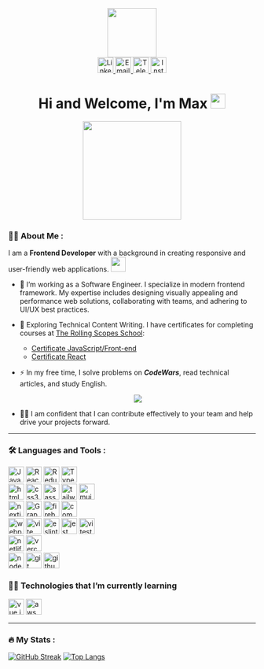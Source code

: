 <div align="center">
  <div align="center">
    <img src="https://media.giphy.com/media/gjrYDwbjnK8x36xZIO/giphy.gif" width="100"/>
  </div> 
  <a href="https://www.linkedin.com/in/maxim-fil-62b622265/" target="_blank">
    <img height="32"  src="https://img.shields.io/badge/LinkedIn-blue?style=flat&labelColor=blue&logo=linkedin&logoColor=white" alt="LinkedIn"/>
  </a>
  <a href="mailto:fil.maxim13@gmail.com">
    <img height="32" src="https://img.shields.io/badge/Email-red?style=flat&logo=gmail&labelColor=red&logoColor=white" alt="Email"/>
  </a>
  <a href="https://t.me/max_fil13" target="_blank">
    <img height="32" src="https://img.shields.io/badge/Telegram-0e76a8?style=flat&labelColor=0e76a8&logo=telegram&logoColor=white" alt="Telegram"/>
  </a>
  <a href="https://www.instagram.com/fil_max_/" target="_blank">
    <img height="32" src="https://img.shields.io/badge/Instagram-e84393?style=flat&labelColor=e84393&logo=instagram&logoColor=white" alt="Instagram"/>
  </a>
</div>

<h1 align="center">
  Hi and Welcome, I'm Max
  <img src="https://media.giphy.com/media/hvRJCLFzcasrR4ia7z/giphy.gif" width="30px"/>
</h1>

<div align="center">
  <img src="https://media.giphy.com/media/dWesBcTLavkZuG35MI/giphy.gif" height="200"/>
</div>

### :man_technologist: About Me :
I am a **Frontend Developer** with a background in creating responsive and user-friendly web applications. <img src="https://media.giphy.com/media/WUlplcMpOCEmTGBtBW/giphy.gif" width="30">
- :telescope: I’m working as a Software Engineer. I specialize in modern frontend framework. My expertise includes designing visually appealing and performance web solutions, collaborating with teams, and adhering to UI/UX best practices.

- :seedling: Exploring Technical Content Writing.
  I have certificates for completing courses at [The Rolling Scopes School](https://rs.school/):
  + <a href="https://app.rs.school/certificate/3516jdxn/" target="_blank">Certificate JavaScript/Front-end</a>
  + <a href="/" target="_blank">Certificate React</a>

- :zap: In my free time, I solve problems on ***CodeWars***, read technical articles, and study English.
  <p align="center"> <img src="https://www.codewars.com/users/fil_maxim/badges/large"/> </p>

- :dancing_men: I am confident that I can contribute effectively to your team and help drive your projects forward.

---

### :hammer_and_wrench: Languages and Tools :
<div align="left">
<img height="32" src="https://img.shields.io/badge/-Javascript-F0DB4F?style=for-the-badge&labelColor=black&logo=javascript&logoColor=F0DB4F" alt="Javascript"/>
<img height="32" src="https://img.shields.io/badge/-React-61DBFB?style=for-the-badge&labelColor=black&logo=react&logoColor=61DBFB" alt="React"/>
<img height="32" src="https://img.shields.io/badge/-Redux-764ABC?style=for-the-badge&labelColor=black&logo=redux&logoColor=764ABC" alt="Redux"/> 
<img height="32" src="https://img.shields.io/badge/-Typescript-007acc?style=for-the-badge&labelColor=black&logo=typescript&logoColor=007acc" alt="Typescript"/>
</div>

<div align="left">
<img height="32" src="https://img.shields.io/badge/-HTML5-E34F26?style=for-the-badge&labelColor=black&logo=html5&logoColor=E34F26" alt="html5"/>
<img height="32" src="https://img.shields.io/badge/-CSS3-1572B6?style=for-the-badge&labelColor=black&logo=css3&logoColor=1572B6" alt="css3"/>
<img height="32" src="https://img.shields.io/badge/-sass-CC6699?style=for-the-badge&labelColor=black&logo=sass&logoColor=CC6699" alt="sass"/>
<img height="32" src="https://img.shields.io/badge/-Tailwind CSS-06B6D4?style=for-the-badge&labelColor=black&logo=tailwindcss&logoColor=06B6D4" alt="tailwindcss"/>
<img height="32" src="https://img.shields.io/badge/-mui-007FFF?style=for-the-badge&labelColor=black&logo=mui&logoColor=007FFF" alt="mui"/>  
</div>

<div align="left">
  <img height="32" src="https://img.shields.io/badge/-next.js-black?style=for-the-badge&labelColor=black&logo=nextdotjs&logoColor=white" alt="nextjs"/>
  <img height="32" src="https://img.shields.io/badge/-GraphQl-E10098?style=for-the-badge&labelColor=black&logo=graphql&logoColor=E10098" alt="GraphQl"/>
  <img height="32" src="https://img.shields.io/badge/-firebase-FFCA28?style=for-the-badge&labelColor=black&logo=firebase&logoColor=FFCA28" alt="firebase"/>
  <img height="32" src="https://img.shields.io/badge/commercetools-00b39e?style=for-the-badge" alt="commercetools"/>
</div>

<div align="left">
  <img height="32" src="https://img.shields.io/badge/-webpack-8DD6F9?style=for-the-badge&labelColor=black&logo=webpack&logoColor=8DD6F9" alt="webpack"/>
  <img height="32" src="https://img.shields.io/badge/-vite-646CFF?style=for-the-badge&labelColor=black&logo=vite&logoColor=646CFF" alt="vite"/>
  <img height="32" src="https://img.shields.io/badge/-eslint-4B32C3?style=for-the-badge&labelColor=black&logo=eslint&logoColor=4B32C3" alt="eslint"/>
  <img height="32" src="https://img.shields.io/badge/-jest-C21325?style=for-the-badge&labelColor=black&logo=jest&logoColor=C21325" alt="jest"/>
  <img height="32" src="https://img.shields.io/badge/-vitest-6E9F18?style=for-the-badge&labelColor=black&logo=vitest&logoColor=6E9F18" alt="vitest"/>
</div>

<div align="left">
  <img height="32" src="https://img.shields.io/badge/-netlify-00C7B7?style=for-the-badge&labelColor=black&logo=netlify&logoColor=00C7B7" alt="netlify"/>
  <img height="32" src="https://img.shields.io/badge/-vercel-000000?style=for-the-badge&labelColor=black&logo=vercel&logoColor=white" alt="vercel"/>
</div>

<div align="left">
  <img height="32" src="https://img.shields.io/badge/-node.js-339933?style=for-the-badge&labelColor=black&logo=nodedotjs&logoColor=#339933" alt="nodejs"/>
  <img height="32" src="https://img.shields.io/badge/-git-F05032?style=for-the-badge&labelColor=black&logo=git&logoColor=F05032" alt="git"/>
  <img height="32" src="https://img.shields.io/badge/-github-181717?style=for-the-badge&labelColor=black&logo=github&logoColor=white" alt="github"/>
</div>

### 🧑‍🎓 Technologies that I’m currently learning

<div align="left">
  <img height="32" src="https://img.shields.io/badge/-vue.js-4FC08D?style=for-the-badge&labelColor=black&logo=vuedotjs&logoColor=4FC08D" alt="vue.js"/>
  <img height="32" src="https://img.shields.io/badge/-aws-232F3E?style=for-the-badge&labelColor=black&logo=amazonaws&logoColor=white" alt="aws"/>
</div>

---
### :fire: My Stats :
[![GitHub Streak](http://github-readme-streak-stats.herokuapp.com?user=FilMaxim&theme=dark&background=000000)](https://git.io/streak-stats)
[![Top Langs](https://github-readme-stats.vercel.app/api/top-langs/?username=FilMaxim&layout=compact&theme=vision-friendly-dark)](https://github.com/anuraghazra/github-readme-stats)
